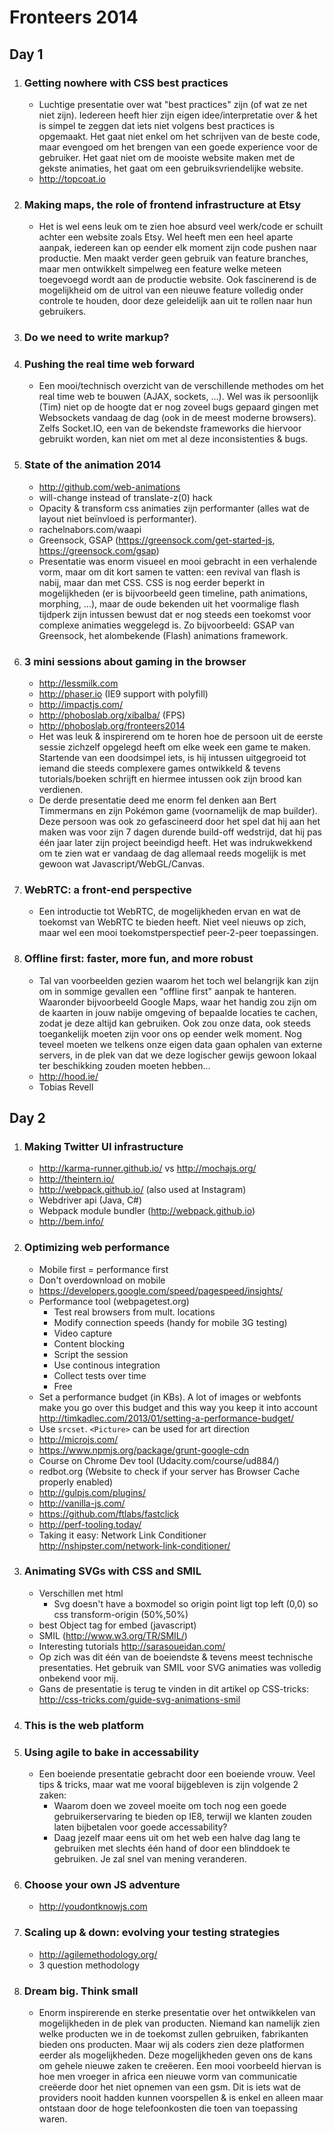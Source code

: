 # Fronteers 2014

## Day 1
1. ### Getting nowhere with CSS best practices
	- Luchtige presentatie over wat "best practices" zijn (of wat ze net niet zijn). Iedereen heeft hier zijn eigen idee/interpretatie over & het is simpel te zeggen dat iets niet volgens best practices is opgemaakt. Het gaat niet enkel om het schrijven van de beste code, maar evengoed om het brengen van een goede experience voor de gebruiker. Het gaat niet om de mooiste website maken met de gekste animaties, het gaat om een gebruiksvriendelijke website.
	- http://topcoat.io

1. ### Making maps, the role of frontend infrastructure at Etsy
	- Het is wel eens leuk om te zien hoe absurd veel werk/code er schuilt achter een website zoals Etsy. Wel heeft men een heel aparte aanpak, iedereen kan op eender elk moment zijn code pushen naar productie. Men maakt verder geen gebruik van feature branches, maar men ontwikkelt simpelweg een feature welke meteen toegevoegd wordt aan de productie website. Ook fascinerend is de mogelijkheid om de uitrol van een nieuwe feature volledig onder controle te houden, door deze geleidelijk aan uit te rollen naar hun gebruikers.

1. ### Do we need to write markup?


1. ### Pushing the real time web forward
	- Een mooi/technisch overzicht van de verschillende methodes om het real time web te bouwen (AJAX, sockets, ...). Wel was ik persoonlijk (Tim) niet op de hoogte dat er nog zoveel bugs gepaard gingen met Websockets vandaag de dag (ook in de meest moderne browsers). Zelfs Socket.IO, een van de bekendste frameworks die hiervoor gebruikt worden, kan niet om met al deze inconsistenties & bugs.

1. ### State of the animation 2014
    - http://github.com/web-animations
    - will-change instead of translate-z(0) hack
    - Opacity & transform css animaties zijn performanter (alles wat de layout niet beïnvloed is performanter).
    - rachelnabors.com/waapi
    - Greensock, GSAP (https://greensock.com/get-started-js, https://greensock.com/gsap)
    - Presentatie was enorm visueel en mooi gebracht in een verhalende vorm, maar om dit kort samen te vatten: een revival van flash is nabij, maar dan met CSS. CSS is nog eerder beperkt in mogelijkheden (er is bijvoorbeeld geen timeline, path animations, morphing, ...), maar de oude bekenden uit het voormalige flash tijdperk zijn intussen bewust dat er nog steeds een toekomst voor complexe animaties weggelegd is. Zo bijvoorbeeld: GSAP van Greensock, het alombekende (Flash) animations framework.

1. ### 3 mini sessions about gaming in the browser
    - http://lessmilk.com
    - http://phaser.io (IE9 support with polyfill)
    - http://impactjs.com/
    - http://phoboslab.org/xibalba/ (FPS)
    - http://phoboslab.org/fronteers2014
    - Het was leuk & inspirerend om te horen hoe de persoon uit de eerste sessie zichzelf opgelegd heeft om elke week een game te maken. Startende van een doodsimpel iets, is hij intussen uitgegroeid tot iemand die steeds complexere games ontwikkeld & tevens tutorials/boeken schrijft en hiermee intussen ook zijn brood kan verdienen.
    - De derde presentatie deed me enorm fel denken aan Bert Timmermans en zijn Pokémon game (voornamelijk de map builder). Deze persoon was ook zo gefascineerd door het spel dat hij aan het maken was voor zijn 7 dagen durende build-off wedstrijd, dat hij pas één jaar later zijn project beeindigd heeft. Het was indrukwekkend om te zien wat er vandaag de dag allemaal reeds mogelijk is met gewoon wat Javascript/WebGL/Canvas.

1. ### WebRTC: a front-end perspective
	- Een introductie tot WebRTC, de mogelijkheden ervan en wat de toekomst van WebRTC te bieden heeft. Niet veel nieuws op zich, maar wel een mooi toekomstperspectief peer-2-peer toepassingen.

1. ### Offline first: faster, more fun, and more robust
	- Tal van voorbeelden gezien waarom het toch wel belangrijk kan zijn om in sommige gevallen een "offline first" aanpak te hanteren. Waaronder bijvoorbeeld Google Maps, waar het handig zou zijn om de kaarten in jouw nabije omgeving of bepaalde locaties te cachen, zodat je deze altijd kan gebruiken. Ook zou onze data, ook steeds toegankelijk moeten zijn voor ons op eender welk moment. Nog teveel moeten we telkens onze eigen data gaan ophalen van externe servers, in de plek van dat we deze logischer gewijs gewoon lokaal ter beschikking zouden moeten hebben...
    - http://hood.ie/
    - Tobias Revell

## Day 2
1. ### Making Twitter UI infrastructure
    - http://karma-runner.github.io/ vs http://mochajs.org/
    - http://theintern.io/
    - http://webpack.github.io/ (also used at Instagram)
	- Webdriver api (Java, C#)
	- Webpack module bundler (http://webpack.github.io)
	- http://bem.info/

1. ### Optimizing web performance
    - Mobile first = performance first
    - Don't overdownload on mobile
    - https://developers.google.com/speed/pagespeed/insights/
    - Performance tool (webpagetest.org)
        - Test real browsers from mult. locations
        - Modify connection speeds (handy for mobile 3G testing)
        - Video capture
        - Content blocking
        - Script the session
        - Use continous integration
        - Collect tests over time
        - Free
    - Set a performance budget (in KBs). A lot of images or webfonts make you go over this budget and this way you keep it into account http://timkadlec.com/2013/01/setting-a-performance-budget/
    - Use `srcset`. `<Picture>` can be used for art direction
    - http://microjs.com/
    - https://www.npmjs.org/package/grunt-google-cdn
    - Course on Chrome Dev tool (Udacity.com/course/ud884/)
    - redbot.org (Website to check if your server has Browser Cache properly enabled)
    - http://gulpjs.com/plugins/
    - http://vanilla-js.com/
    - https://github.com/ftlabs/fastclick
    - http://perf-tooling.today/
    - Taking it easy: Network Link Conditioner http://nshipster.com/network-link-conditioner/

1. ### Animating SVGs with CSS and SMIL
    - Verschillen met html
        - Svg doesn't have a boxmodel so origin point ligt top left (0,0) so css transform-origin (50%,50%)
    - best Object tag for embed (javascript)
    - SMIL (http://www.w3.org/TR/SMIL/)
    - Interesting tutorials http://sarasoueidan.com/
    - Op zich was dit één van de boeiendste & tevens meest technische presentaties. Het gebruik van SMIL voor SVG animaties was volledig onbekend voor mij.
    - Gans de presentatie is terug te vinden in dit artikel op CSS-tricks: http://css-tricks.com/guide-svg-animations-smil


1. ### This is the web platform


1. ### Using agile to bake in accessability
	- Een boeiende presentatie gebracht door een boeiende vrouw. Veel tips & tricks, maar wat me vooral bijgebleven is zijn volgende 2 zaken: 
		- Waarom doen we zoveel moeite om toch nog een goede gebruikerservaring te bieden op IE8, terwijl we klanten zouden laten bijbetalen voor goede accessability?
		- Daag jezelf maar eens uit om het web een halve dag lang te gebruiken met slechts één hand of door een blinddoek te gebruiken. Je zal snel van mening veranderen.

1. ### Choose your own JS adventure
    - http://youdontknowjs.com

1. ### Scaling up & down: evolving your testing strategies
    - http://agilemethodology.org/
    - 3 question methodology

1. ### Dream big. Think small
	- Enorm inspirerende en sterke presentatie over het ontwikkelen van mogelijkheden in de plek van producten. Niemand kan namelijk zien welke producten we in de toekomst zullen gebruiken, fabrikanten bieden ons producten. Maar wij als coders zien deze platformen eerder als mogelijkheden. Deze mogelijkheden geven ons de kans om gehele nieuwe zaken te creëeren. Een mooi voorbeeld hiervan is hoe men vroeger in africa een nieuwe vorm van communicatie creëerde door het niet opnemen van een gsm. Dit is iets wat de providers nooit hadden kunnen voorspellen & is enkel en alleen maar ontstaan door de hoge telefoonkosten die toen van toepassing waren.


